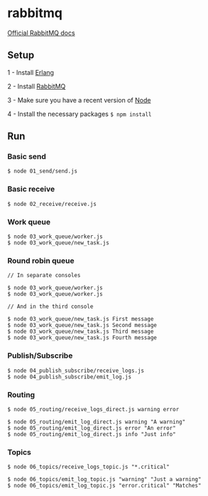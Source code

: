 # rabbitmq

[Official RabbitMQ docs](https://www.rabbitmq.com/getstarted.html)

## Setup

1 - Install [Erlang](http://www.erlang.org/downloads)

2 - Install [RabbitMQ](https://www.rabbitmq.com/download.html)

3 - Make sure you have a recent version of [Node](https://nodejs.org/en/)

4 - Install the necessary packages `$ npm install`

## Run

### Basic send

```
$ node 01_send/send.js
```

### Basic receive

```
$ node 02_receive/receive.js
```

### Work queue 

```
$ node 03_work_queue/worker.js
$ node 03_work_queue/new_task.js
```

### Round robin queue

```
// In separate consoles

$ node 03_work_queue/worker.js
$ node 03_work_queue/worker.js

// And in the third console

$ node 03_work_queue/new_task.js First message
$ node 03_work_queue/new_task.js Second message
$ node 03_work_queue/new_task.js Third message
$ node 03_work_queue/new_task.js Fourth message
```

### Publish/Subscribe

```
$ node 04_publish_subscribe/receive_logs.js
$ node 04_publish_subscribe/emit_log.js
```

### Routing

```
$ node 05_routing/receive_logs_direct.js warning error

$ node 05_routing/emit_log_direct.js warning "A warning"
$ node 05_routing/emit_log_direct.js error "An error"
$ node 05_routing/emit_log_direct.js info "Just info"
```

### Topics

```
$ node 06_topics/receive_logs_topic.js "*.critical"

$ node 06_topics/emit_log_topic.js "warning" "Just a warning"
$ node 06_topics/emit_log_topic.js "error.critical" "Matches"
```
